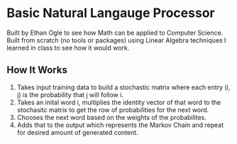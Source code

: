 # Basic Natural Langauge Processor

Built by Ethan Ogle to see how Math can be applied to Computer Science. Built from scratch (no tools or packages) using Linear Algebra techniques I learned in class to see how it would work.

## How It Works

1) Takes input training data to build a stochastic matrix where each entry (i, j) is the probability that j will follow i.
2) Takes an inital word i, multiplies the identity vector of that word to the stochasitc matrix to get the row of probabilities for the next word.
3) Chooses the next word based on the weights of the probabilites.
4) Adds that to the output which represents the Markov Chain and repeat for desired amount of generated content.
